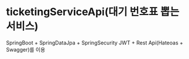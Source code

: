 # ticketingServiceApi(대기 번호표 뽑는 서비스)

SpringBoot + SpringDataJpa + SpringSecurity JWT + Rest Api(Hateoas + Swagger)를 이용
